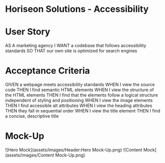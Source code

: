 # Horiseon Solutions - Accessibility

# User Story

AS A marketing agency
I WANT a codebase that follows accessibility standards
SO THAT our own site is optimized for search engines

# Acceptance Criteria

GIVEN a webpage meets accessibility standards
WHEN I view the source code
THEN I find semantic HTML elements
WHEN I view the structure of the HTML elements
THEN I find that the elements follow a logical structure independent of styling and positioning
WHEN I view the image elements
THEN I find accessible alt attributes
WHEN I view the heading attributes
THEN they fall in sequential order
WHEN I view the title element
THEN I find a concise, descriptive title

# Mock-Up

![Hero Mock](assets/images/Header:Hero Mock-Up.png)
![Content Mock](assets/images/Content Mock-Up.png)
